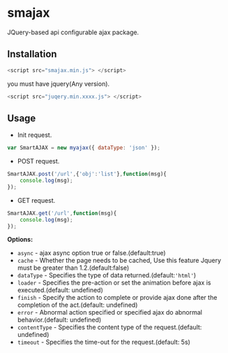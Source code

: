 # smajax
JQuery-based api configurable ajax package.

## Installation

```js
<script src="smajax.min.js"> </script>
```
you must have jquery(Any version).

```js
<script src="juqery.min.xxxx.js"> </script>
```

## Usage

- Init request.

```js
var SmartAJAX = new myajax({ dataType: 'json' });
```

- POST request.

```js
SmartAJAX.post('/url',{'obj':'list'},function(msg){
    console.log(msg);
});
```

- GET request.

```js
SmartAJAX.get('/url',function(msg){
    console.log(msg);
});
```


**Options:**

 - `async` - ajax async option true or false.(default:true)
 - `cache` - Whether the page needs to be cached, Use this feature Jquery must be greater than 1.2.(default:false)
 - `dataType` - Specifies the type of data returned.(default:`'html'`)
 - `loader` - Specifies the pre-action or set the animation before ajax is executed.(default: undefined)
 - `finish` - Specify the action to complete or provide ajax done after the completion of the act.(default: undefined)
 - `error` - Abnormal action specified or specified ajax do abnormal behavior.(default: undefined)
 - `contentType` - Specifies the content type of the request.(default: undefined)
 - `timeout` - Specifies the time-out for the request.(default: 5s)
